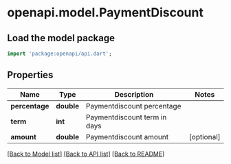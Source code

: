 # openapi.model.PaymentDiscount

## Load the model package
```dart
import 'package:openapi/api.dart';
```

## Properties
Name | Type | Description | Notes
------------ | ------------- | ------------- | -------------
**percentage** | **double** | Paymentdiscount percentage | 
**term** | **int** | Paymentdiscount term in days | 
**amount** | **double** | Paymentdiscount amount | [optional] 

[[Back to Model list]](../README.md#documentation-for-models) [[Back to API list]](../README.md#documentation-for-api-endpoints) [[Back to README]](../README.md)


